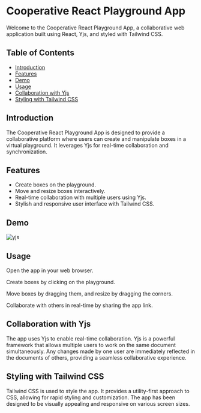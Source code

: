 # Cooperative React Playground App

Welcome to the Cooperative React Playground App, a collaborative web application built using React, Yjs, and styled with Tailwind CSS.

## Table of Contents
- [Introduction](#introduction)
- [Features](#features)
- [Demo](#demo)
- [Usage](#usage)
- [Collaboration with Yjs](#collaboration-with-yjs)
- [Styling with Tailwind CSS](#styling-with-tailwind-css)

## Introduction

The Cooperative React Playground App is designed to provide a collaborative platform where users can create and manipulate boxes in a virtual playground. It leverages Yjs for real-time collaboration and synchronization.

## Features

- Create boxes on the playground.
- Move and resize boxes interactively.
- Real-time collaboration with multiple users using Yjs.
- Stylish and responsive user interface with Tailwind CSS.

## Demo

![yjs](https://github.com/vladyslav-yavorskyi/cooperative-react-yjs/assets/57500942/0286094e-cb53-4fab-a324-94a142d93b78)


## Usage
Open the app in your web browser.

Create boxes by clicking on the playground.

Move boxes by dragging them, and resize by dragging the corners.

Collaborate with others in real-time by sharing the app link.

## Collaboration with Yjs

The app uses Yjs to enable real-time collaboration. Yjs is a powerful framework that allows multiple users to work on the same document simultaneously. Any changes made by one user are immediately reflected in the documents of others, providing a seamless collaborative experience.

## Styling with Tailwind CSS

Tailwind CSS is used to style the app. It provides a utility-first approach to CSS, allowing for rapid styling and customization. The app has been designed to be visually appealing and responsive on various screen sizes.





